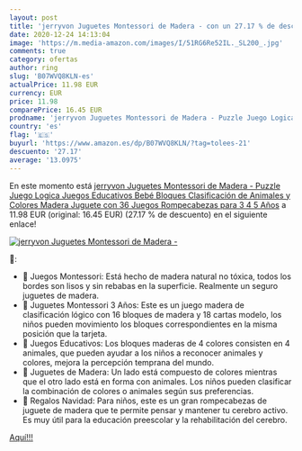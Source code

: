 ```yaml
---
layout: post
title: 'jerryvon Juguetes Montessori de Madera - con un 27.17 % de descuento'
date: 2020-12-24 14:13:04
image: 'https://m.media-amazon.com/images/I/51RG6Re52IL._SL200_.jpg'
comments: true
category: ofertas
author: ring
slug: 'B07WVQ8KLN-es'
actualPrice: 11.98 EUR
currency: EUR
price: 11.98
comparePrice: 16.45 EUR
prodname: 'jerryvon Juguetes Montessori de Madera - Puzzle Juego Logica Juegos Educativos Bebé Bloques Clasificación de Animales y Colores Madera Juguete con 36 Juegos Rompecabezas para 3 4 5 Años'
country: 'es'
flag: '🇪🇸'
buyurl: 'https://www.amazon.es/dp/B07WVQ8KLN/?tag=tolees-21'
descuento: '27.17'
average: '13.0975'
---
```


En este momento está [jerryvon Juguetes Montessori de Madera - Puzzle Juego Logica Juegos Educativos Bebé Bloques Clasificación de Animales y Colores Madera Juguete con 36 Juegos Rompecabezas para 3 4 5 Años](https://www.amazon.es/dp/B07WVQ8KLN/?tag=tolees-21) a 11.98 EUR (original: 16.45 EUR) (27.17 %  de descuento) en el siguiente enlace!

[![jerryvon Juguetes Montessori de Madera -](https://m.media-amazon.com/images/I/51RG6Re52IL._SL200_.jpg)](https://www.amazon.es/dp/B07WVQ8KLN/?tag=tolees-21)

🔎:

- 🙅 Juegos Montessori: Está hecho de madera natural no tóxica, todos los bordes son lisos y sin rebabas en la superficie. Realmente un seguro juguetes de madera.
- 🙌 Juguetes Montessori 3 Años: Este es un juego madera de clasificación lógico con 16 bloques de madera y 18 cartas modelo, los niños pueden movimiento los bloques correspondientes en la misma posición que la tarjeta.
- 🙋 Juegos Educativos: Los bloques maderas de 4 colores consisten en 4 animales, que pueden ayudar a los niños a reconocer animales y colores, mejora la percepción temprana del mundo.
- 🙆 Juguetes de Madera: Un lado está compuesto de colores mientras que el otro lado está en forma con animales. Los niños pueden clasificar la combinación de colores o animales según sus preferencias.
- 👀 Regalos Navidad: Para niños, este es un gran rompecabezas de juguete de madera que te permite pensar y mantener tu cerebro activo. Es muy útil para la educación preescolar y la rehabilitación del cerebro.

[Aquí!!!](https://www.amazon.es/dp/B07WVQ8KLN/?tag=tolees-21)
